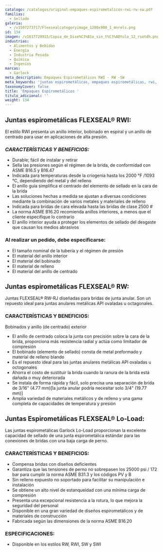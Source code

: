 ```yaml
---
catalogo: /catalogos/original-empaques-espirometalicos-rwi-rw-sw.pdf
familias:
  - Sellado
galeria:
  - /v1597273717/Flexsealcategoryimage_1200x900_1_mnrels.png
id: 134
imagen: /v1617729915/Copia_de_Dise%C3%B1o_sin_t%C3%ADtulo_12_rsotdh.png
industrias:
  - Alimentos y Bebidas
  - Energía
  - Industria Pesada
  - Química
  - Ingenios
marcas:
  - Garlock
meta_description: Empaques Espirometálicos RWI - RW -SW
meta_keywords: 'juntas espirometálicas, empaques espirometálicas, rwi, rw, sw'
taxonomyCover: false
title: 'Empaques Espirometálicos '
titulo_adicional: ''
weight: 134
---
```



## **Juntas espirometálicas FLEXSEAL® RWI:**

El estilo RWI presenta un anillo interior, bobinado en espiral y un anillo de centrado para usar en aplicaciones de alta presión.

### _CARACTERÍSTICAS Y BENEFICIOS:_

* Durable; fácil de instalar y retirar
* Sella las presiones según el régimen de la brida, de conformidad con ASME B16.5 y B16.47
* Indicada para temperaturas desde la criogenia hasta los 2000 °F /1093 °C, dependiendo del metal y del relleno
* El anillo guía simplifica el centrado del elemento de sellado en la cara de la brida
* Las soluciones hechas a medida se ajustan a diversas condiciones mediante la combinación de varios metales y materiales de relleno
* Indicada para bridas de cara elevada hasta las bridas de clase 2500 #
* La norma ASME B16.20 recomienda anillos interiores, a menos que el cliente especifique lo contrario
* El anillo interior ayuda a proteger los elementos de sellado del desgaste que causan los medios abrasivos

### Al realizar un pedido, debe especificarse:

* El tamaño nominal de la tubería y el régimen de presión
* El material del anillo interior
* El material del bobinado
* El material de relleno
* El material del anillo de centrado

## **Juntas espirometálicas FLEXSEAL® RW:**

Juntas FLEXSEAL® RW-RJ diseñadas para bridas de junta anular. Son un repuesto ideal para juntas anulares metálicas API ovaladas u octagonales.

### CARACTERÍSTICAS Y BENEFICIOS:

Bobinados y anillo (de centrado) exterior

* El anillo de centrado coloca la junta con precisión sobre la cara de la brida, proporciona más resistencia radial y actúa como limitador de compresión
* El bobinado (elemento de sellado) consta de metal preformado y material de relleno blando
* Es el repuesto ideal para las juntas anulares metálicas API ovaladas u octogonales
* Ahorra el costo de sustituir la brida cuando la ranura de la brida está dañada o muy deteriorada
* Se instala de forma rápida y fácil, solo precisa una separación de brida de 3/16" (4.77 mm)\[la junta anular podría necesitar solo 3/4" (19.77 mm)\]
* Amplia variedad de materiales metálicos y de relleno y una gama completa de capacidades de temperatura y presión

## **Juntas Espirometálicas FLEXSEAL® Lo-Load:**

Las juntas espirometálicas Garlock Lo-Load proporcionan la excelente capacidad de sellado de una junta espirometálica estándar para las conexiones de bridas con una baja carga de perno.

### CARACTERÍSTICAS Y BENEFICIOS:

* Compensa bridas con diseños deficientes
* Garantiza que las tensiones de perno no sobrepasen los 25000 psi / 172 bar para cumplir la norma ASME B31.3 y los códigos PV y B
* Sin relleno expuesto no soportado para facilitar su manipulación e instalación
* Se obtiene un alto nivel de estanqueidad con una mínima carga de compresión
* Presenta una excepcional resistencia a la rotura, lo que mejora la seguridad del personal
* Disponible en una gran variedad de diseños espirometálicos y de materiales de construcción
* Fabricada según las dimensiones de la norma ASME B16.20

### ESPECIFICACIONES:

* Disponible en los estilos RW, RWI, SW y SWI
